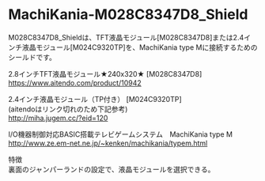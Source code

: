 # MachiKania-M028C8347D8_Shield

M028C8347D8_Shieldは、TFT液晶モジュール[M028C8347D8]または2.4インチ液晶モジュール[M024C9320TP]を、MachiKania type Mに接続するためのシールドです。<BR>

2.8インチTFT液晶モジュール★240x320★ [M028C8347D8]<BR>
https://www.aitendo.com/product/10942<BR>

2.4インチ液晶モジュール（TP付き） [M024C9320TP]<BR>
(aitendoはリンク切れのため下記参考)<BR>
http://miha.jugem.cc/?eid=120<BR>

I/O機器制御対応BASIC搭載テレビゲームシステム　MachiKania type M<BR>
http://www.ze.em-net.ne.jp/~kenken/machikania/typem.html<BR>

特徴<BR>
裏面のジャンパーランドの設定で、液晶モジュールを選択できる。<BR>
